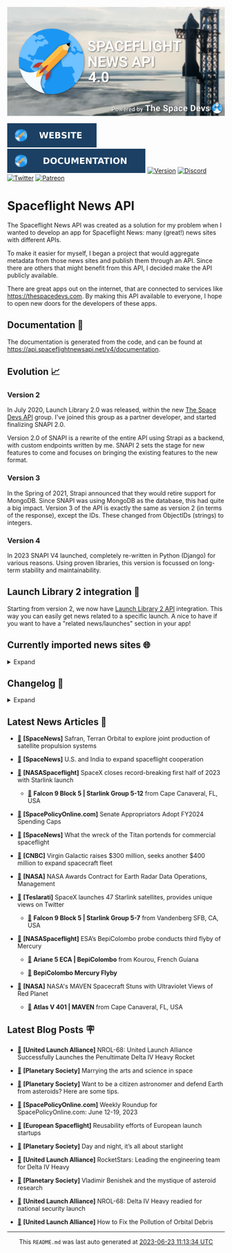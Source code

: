 ![Cover](https://raw.githubusercontent.com/TheSpaceDevs/spaceflightnewsapi/main/.github/profile/assets/snapi_poster.png)

[![Website](https://raw.githubusercontent.com/TheSpaceDevs/spaceflightnewsapi/main/.github/profile/assets/badge_snapi_website.svg)](https://spaceflightnewsapi.net/)
[![Documentation](https://raw.githubusercontent.com/TheSpaceDevs/spaceflightnewsapi/main/.github/profile/assets/badge_snapi_doc.svg)](https://api.spaceflightnewsapi.net/v4/docs)
[![Version](https://img.shields.io/github/v/release/TheSpaceDevs/spaceflightnewsapi?style=for-the-badge)](https://github.com/TheSpaceDevs/spaceflightnewsapi/releases/tag/v4.0.3)
[![Discord](https://img.shields.io/badge/Discord-%237289DA.svg?style=for-the-badge&logo=discord&logoColor=white)](https://discord.gg/p7ntkNA)
[![Twitter](https://img.shields.io/badge/Twitter-%231DA1F2.svg?style=for-the-badge&logo=Twitter&logoColor=white)](https://twitter.com/the_snapi)
[![Patreon](https://img.shields.io/badge/Patreon-F96854?style=for-the-badge&logo=patreon&logoColor=white)](https://www.patreon.com/TheSpaceDevs)

# Spaceflight News API

The Spaceflight News API was created as a solution for my problem when I wanted to develop an app for Spaceflight News: many (great!) news sites with different APIs.

To make it easier for myself, I began a project that would aggregate metadata from those news sites and publish them through an API. Since there are others that might benefit from this API, I decided make the API publicly available.

There are great apps out on the internet, that are connected to services like <https://thespacedevs.com>. By making this API available to everyone, I hope to open new doors for the developers of these apps.

## Documentation 📖

The documentation is generated from the code, and can be found at <https://api.spaceflightnewsapi.net/v4/documentation>.

## Evolution 📈

### Version 2

In July 2020, Launch Library 2.0 was released, within the new <a href="https://thespacedevs.com">The Space Devs API</a> group. I've joined this group as a partner developer, and started finalizing SNAPI 2.0.

Version 2.0 of SNAPI is a rewrite of the entire API using Strapi as a backend, with custom endpoints written by me.
SNAPI 2 sets the stage for new features to come and focuses on bringing the existing features to the new format.

### Version 3

In the Spring of 2021, Strapi announced that they would retire support for MongoDB. Since SNAPI was using MongoDB as the database, this had quite a big impact.
Version 3 of the API is exactly the same as version 2 (in terms of the response), except the IDs. These changed from ObjectIDs (strings) to integers.

### Version 4
In 2023 SNAPI V4 launched, completely re-written in Python (Django) for various reasons.
Using proven libraries, this version is focussed on long-term stability and maintainability.

## Launch Library 2 integration 🚀

Starting from version 2, we now have <a href="https://thespacedevs.com/llapi">Launch Library 2 API</a> integration. This way you can easily get news related to a specific launch.
A nice to have if you want to have a "related news/launches" section in your app!

## Currently imported news sites 🌐

<details>
<summary>Expand</summary>

- AmericaSpace
- Arstechnica
- Blue Origin
- CNBC
- ESA
- ElonX
- Euronews
- European Spaceflight
- Jet Propulsion Laboratory
- NASA
- NASASpaceflight
- National Geographic
- National Space Society
- Phys
- Planetary Society
- Reuters
- Space.com
- SpaceFlight Insider
- SpaceNews
- SpacePolicyOnline.com
- SpaceX
- Spaceflight Now
- SyFy
- TechCrunch
- Teslarati
- The Drive
- The Japan Times
- The Launch Pad
- The National
- The New York Times
- The Space Devs
- The Space Review
- The Verge
- The Wall Street Journal
- United Launch Alliance
- Virgin Galactic


</details>

## Changelog 📝
<details>
<summary>Expand</summary>

# V4.0.0

- Rewritten in Python and Django.

# V3.4.0

- Package updates
- Sentry fixes

# V3.0.0

- Package updates

### V3.2.0

- Various Sentry issues fixed

### V3.1.0

- Strapi updates
- Sentry updates
- Admin interface updates

### V3.0.0

- Switch to use Postgres as database

### V2.3.0

- The lost "article per (LL2) event" endpoint is back
- Changed the G4L logo on the site
- Added Sentry again, via the new Strapi plugin
- Changed from amqplib to amqp-connection-manager
- Updated to Strapi 3.5.3

### v2.2.0

- Dependency updates
- Code cleanup
- Admin side of things

### v2.1.0

- Backend changes on how new content is processed
- Package updates

### v2.0.0

- Complete rewrite of the app, focusing on existing features

</details>



## Latest News Articles 📰
- <a href="https://spacenews.com/safran-and-terran-orbital-to-explore-joint-production-of-satellite-propulsion-systems-in-the-u-s/" >🔗</a> **[SpaceNews]** Safran, Terran Orbital to explore joint production of satellite propulsion systems


- <a href="https://spacenews.com/u-s-and-india-to-expand-spaceflight-cooperation/" >🔗</a> **[SpaceNews]** U.S. and India to expand spaceflight cooperation


- <a href="https://www.nasaspaceflight.com/2023/06/starlink-5-12-launch/" >🔗</a> **[NASASpaceflight]** SpaceX closes record-breaking first half of 2023 with Starlink launch


  - <a href="https://go4liftoff.com/launch/id/168f4cf5-35e9-4e4c-90c3-61f1dcd6975e" >🚀</a> **Falcon 9 Block 5 | Starlink Group 5-12** from Cape Canaveral, FL, USA



- <a href="https://spacepolicyonline.com/news/senate-appropriators-adopt-fy2024-spending-caps/" >🔗</a> **[SpacePolicyOnline.com]** Senate Appropriators Adopt FY2024 Spending Caps


- <a href="https://spacenews.com/what-the-wreck-of-the-titan-portends-for-commercial-spaceflight/" >🔗</a> **[SpaceNews]** What the wreck of the Titan portends for commercial spaceflight


- <a href="https://www.cnbc.com/2023/06/22/virgin-galactic-spce-raises-300-million-seeks-another-400-million.html" >🔗</a> **[CNBC]** Virgin Galactic raises $300 million, seeks another $400 million to expand spacecraft fleet


- <a href="http://www.nasa.gov/press-release/nasa-awards-contract-for-earth-radar-data-operations-management" >🔗</a> **[NASA]** NASA Awards Contract for Earth Radar Data Operations, Management


- <a href="https://www.teslarati.com/spacex-launches-47-starlink-satellites-provides-unique-views-elon-musk-twitter/" >🔗</a> **[Teslarati]** SpaceX launches 47 Starlink satellites, provides unique views on Twitter


  - <a href="https://go4liftoff.com/launch/id/4250862e-5e59-465c-90ac-262e85db6086" >🚀</a> **Falcon 9 Block 5 | Starlink Group 5-7** from Vandenberg SFB, CA, USA



- <a href="https://www.nasaspaceflight.com/2023/06/bepicolombo-flyby-3/" >🔗</a> **[NASASpaceflight]** ESA’s BepiColombo probe conducts third flyby of Mercury


  - <a href="https://go4liftoff.com/launch/id/e81bd43b-6359-4436-911f-01888c3369ef" >🚀</a> **Ariane 5 ECA | BepiColombo** from Kourou, French Guiana




  - <a href="https://go4liftoff.com/event/id/390" >📆</a> **BepiColombo Mercury Flyby**


- <a href="https://mars.nasa.gov/news/9423/" >🔗</a> **[NASA]** NASA's MAVEN Spacecraft Stuns with Ultraviolet Views of Red Planet


  - <a href="https://go4liftoff.com/launch/id/404bc5c5-79b8-4c7e-9919-a18ca202e38c" >🚀</a> **Atlas V 401 | MAVEN** from Cape Canaveral, FL, USA





## Latest Blog Posts 🪧

- <a href="https://blog.ulalaunch.com/blog/united-launch-alliance-successfully-launches-the-penultimate-delta-iv-heavy-rocket" >🔗</a> **[United Launch Alliance]** NROL-68: United Launch Alliance Successfully Launches the Penultimate Delta IV Heavy Rocket


- <a href="https://www.planetary.org/articles/ariel-barreiro-interview" >🔗</a> **[Planetary Society]** Marrying the arts and science in space


- <a href="https://www.planetary.org/articles/citizen-astronomer-asteroid-defender-tips" >🔗</a> **[Planetary Society]** Want to be a citizen astronomer and defend Earth from asteroids? Here are some tips.


- <a href="https://spacepolicyonline.com/news/weekly-roundup-for-spacepolicyonline-com-june-12-19-2023/" >🔗</a> **[SpacePolicyOnline.com]** Weekly Roundup for SpacePolicyOnline.com: June 12-19, 2023


- <a href="https://europeanspaceflight.substack.com/p/reusability-efforts-of-european-launch" >🔗</a> **[European Spaceflight]** Reusability efforts of European launch startups


- <a href="https://www.planetary.org/the-downlink/day-and-night-its-all-about-starlight" >🔗</a> **[Planetary Society]** Day and night, it’s all about starlight


- <a href="https://blog.ulalaunch.com/blog/rocketstars-leading-the-engineering-team-for-delta-iv-heavy" >🔗</a> **[United Launch Alliance]** RocketStars: Leading the engineering team for Delta IV Heavy


- <a href="https://www.planetary.org/articles/vladimir-benishek-asteroid-research" >🔗</a> **[Planetary Society]** Vladimir Benishek and the mystique of asteroid research


- <a href="https://blog.ulalaunch.com/blog/nrol-68-delta-iv-heavy-readied-for-national-security-launch" >🔗</a> **[United Launch Alliance]** NROL-68: Delta IV Heavy readied for national security launch


- <a href="https://blog.ulalaunch.com/blog/how-to-fix-the-pollution-of-orbital-debris" >🔗</a> **[United Launch Alliance]** How to Fix the Pollution of Orbital Debris




<hr>
  <div align="center">
  This <code>README.md</code> was last auto generated at <a href="https://www.timeanddate.com/worldclock/fixedtime.html?iso=20230623T111334">2023-06-23 11:13:34 UTC</a>
  <br>
</div>